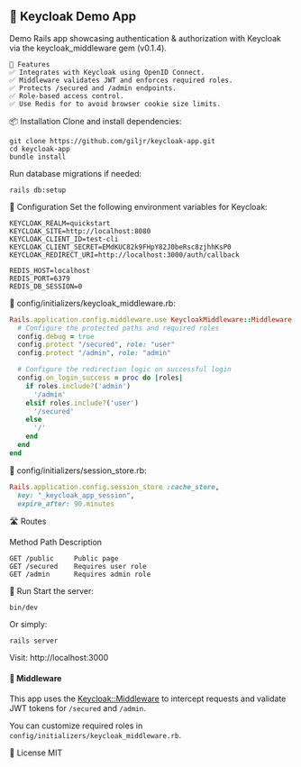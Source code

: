 ## 🔑 Keycloak Demo App

Demo Rails app showcasing authentication & authorization with Keycloak via the keycloak_middleware gem (v0.1.4).

```
🚀 Features
✅ Integrates with Keycloak using OpenID Connect.
✅ Middleware validates JWT and enforces required roles.
✅ Protects /secured and /admin endpoints.
✅ Role-based access control.
✅ Use Redis for to avoid browser cookie size limits.
```

📦 Installation
Clone and install dependencies:

```
git clone https://github.com/giljr/keycloak-app.git
cd keycloak-app
bundle install
```

Run database migrations if needed:

```
rails db:setup
```

🔧 Configuration
Set the following environment variables for Keycloak:

```
KEYCLOAK_REALM=quickstart
KEYCLOAK_SITE=http://localhost:8080
KEYCLOAK_CLIENT_ID=test-cli
KEYCLOAK_CLIENT_SECRET=EMdKUC82k9FHpY82J0beRsc8zjhhKsP0
KEYCLOAK_REDIRECT_URI=http://localhost:3000/auth/callback

REDIS_HOST=localhost
REDIS_PORT=6379
REDIS_DB_SESSION=0
```

🔧 config/initializers/keycloak_middleware.rb:

```ruby
Rails.application.config.middleware.use KeycloakMiddleware::Middleware do |config|
  # Configure the protected paths and required roles
  config.debug = true
  config.protect "/secured", role: "user"
  config.protect "/admin", role: "admin"

  # Configure the redirection logic on successful login
  config.on_login_success = proc do |roles|
    if roles.include?('admin')
      '/admin'
    elsif roles.include?('user')
      '/secured'
    else
      '/'
    end
  end
end
```

🔧 config/initializers/session_store.rb:

```ruby
Rails.application.config.session_store :cache_store,
  key: "_keycloak_app_session",
  expire_after: 90.minutes

```

🛣️ Routes

Method Path Description

```
GET	/public	    Public page
GET	/secured	Requires user role
GET	/admin	    Requires admin role
```

🧪 Run
Start the server:

```
bin/dev
```

Or simply:

```
rails server
```

Visit: http://localhost:3000

#### 🔗 Middleware

This app uses the [Keycloak::Middleware](https://github.com/giljr/keycloak_middleware) to intercept requests and validate JWT tokens for `/secured` and `/admin`.

You can customize required roles in `config/initializers/keycloak_middleware.rb`.

📄 License
MIT
